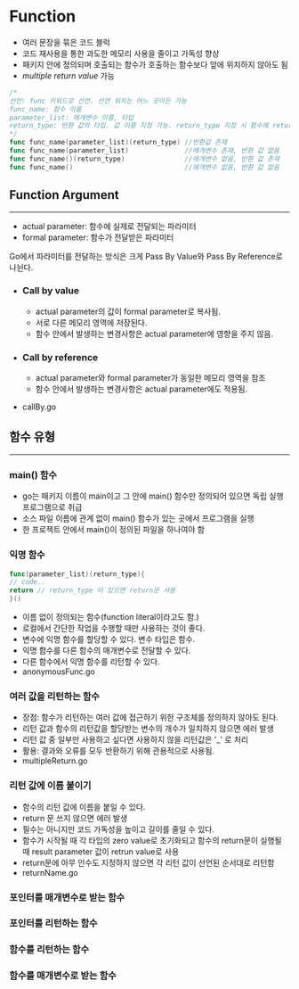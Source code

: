 # Function

- 여러 문장을 묶은 코드 블럭
- 코드 재사용을 통한 과도한 메모리 사용을 줄이고 가독성 향상
- 패키지 안에 정의되며 호출되는 함수가 호출하는 함수보다 앞에 위치하지 않아도 됨
- *multiple return value* 가능

``` go
/*
선언: func 키워드로 선언. 선언 위치는 어느 곳이든 가능
func_name: 함수 이름
parameter_list: 매개변수 이름, 타입
return_type: 반환 값의 타입. 값 이름 지정 가능. return_type 지정 시 함수에 return 문을 포함해야 함.
*/
func func_name(parameter_list)(return_type) //반환값 존재
func func_name(parameter_list)              //매개변수 존재, 반환 값 없음
func func_name()(return_type)               //매개변수 없음, 반환 값 존재
func func_name()                            //매개변수 없음, 반환 값 없음
```




## Function Argument
----------------------------------------------
- actual parameter: 함수에 실제로 전달되는 파라미터
- formal parameter: 함수가 전달받은 파라미터

Go에서 파라미터를 전달하는 방식은 크게 Pass By Value와 Pass By Reference로 나뉜다.
- ### Call by value
    - actual parameter의 값이 formal parameter로 복사됨.
    - 서로 다른 메모리 영역에 저장된다.
    - 함수 안에서 발생하는 변경사항은 actual parameter에 영향을 주지 않음.
- ### Call by reference
    - actual parameter와 formal parameter가 동일한 메모리 영역을 참조
    - 함수 안에서 발생하는 변경사항은 actual parameter에도 적용됨.

- callBy.go

## 함수 유형
----------------------------------------------
### main() 함수
- go는 패키지 이름이 main이고 그 안에 main() 함수만 정의되어 있으면 독립 실행 프로그램으로 취급
- 소스 파일 이름에 관계 없이 main() 함수가 있는 곳에서 프로그램을 실행
- 한 프로젝트 안에서 main()이 정의된 파일을 하나여야 함


### 익명 함수
```go
func(parameter_list)(return_type){
// code..
return // return_type 이 있으면 return문 사용
}()
```
- 이름 없이 정의되는 함수(function literal이라고도 함.)
- 로컬에서 간단한 작업을 수행할 때만 사용하는 것이 좋다.
- 변수에 익명 함수를 할당할 수 있다. 변수 타입은 함수.
- 익명 함수를 다른 함수의 매개변수로 전달할 수 있다.
- 다른 함수에서 익명 함수를 리턴할 수 있다.
- anonymousFunc.go


### 여러 값을 리턴하는 함수
- 장점: 함수가 리턴하는 여러 값에 접근하기 위한 구조체를 정의하지 않아도 된다.
- 리턴 값과 함수의 리턴값을 할당받는 변수의 개수가 일치하지 않으면 에러 발생
- 리턴 값 중 일부만 사용하고 싶다면 사용하지 않을 리턴값은 '_' 로 처리
- 활용: 결과와 오류를 모두 반환하기 위해 관용적으로 사용됨.
- multipleReturn.go

### 리턴 값에 이름 붙이기
- 함수의 리턴 값에 이름을 붙일 수 있다.
- return 문 쓰지 않으면 에러 발생
- 필수는 아니지만 코드 가독성을 높이고 길이를 줄일 수 있다.
- 함수가 시작될 때 각 타입의 zero value로 초기화되고 함수의 return문이 실행될 때 result parameter 값이 retrun value로 사용 
- return문에 아무 인수도 지정하지 않으면 각 리턴 값이 선언된 순서대로 리턴함
- returnName.go

### 포인터를 매개변수로 받는 함수
### 포인터를 리턴하는 함수
### 함수를 리턴하는 함수
### 함수를 매개변수로 받는 함수
